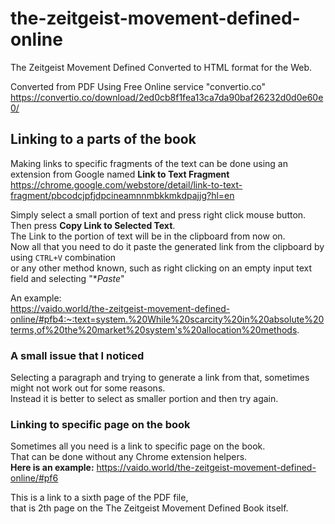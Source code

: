 # the-zeitgeist-movement-defined-online
The Zeitgeist Movement Defined Converted to HTML format for the Web.

Converted from PDF Using Free Online service "convertio.co"
https://convertio.co/download/2ed0cb8f1fea13ca7da90baf26232d0d0e60e0/


## Linking to a parts of the book
Making links to specific fragments of the text can be done using an extension from Google named **Link to Text Fragment**
https://chrome.google.com/webstore/detail/link-to-text-fragment/pbcodcjpfjdpcineamnnmbkkmkdpajjg?hl=en

Simply select a small portion of text and press right click mouse button. 
Then press **Copy Link to Selected Text**.  
The Link to the portion of text will be in the clipboard from now on.   
Now all that you need to do it paste the generated link from the clipboard by using `CTRL+V` combination   
or any other method known, such as right clicking on an empty input text field and selecting "**Paste*"  

An example:  
https://vaido.world/the-zeitgeist-movement-defined-online/#pfb4:~:text=system.%20While%20scarcity%20in%20absolute%20terms,of%20the%20market%20system's%20allocation%20methods.

### A small issue that I noticed
Selecting a paragraph and trying to generate a link from that, sometimes might not work out for some reasons.  
Instead it is better to select as smaller portion and then try again.

### Linking to specific page on the book  
Sometimes all you need is a link to specific page on the book.     
That can be done without any Chrome extension helpers.   
**Here is an example:**
https://vaido.world/the-zeitgeist-movement-defined-online/#pf6

This is a link to a sixth page of the PDF file,  
that is 2th page on the The Zeitgeist Movement Defined Book itself.  
